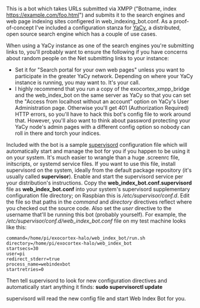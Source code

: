 This is a bot which takes URLs submitted via XMPP ("Botname, index https://example.com/foo.html") and submits it to the search engines and web page indexing sites configered in web_indexing_bot.conf.  As a proof-of-concept I've included a configuration stanza for [YaCy](http://yacy.de/), a distributed, open source search engine which has a couple of use cases.

When using a YaCy instance as one of the search engines you're submitting links to, you'll probably want to ensure the following if you have concerns about random people on the Net submitting links to your instance:

* Set it for "Search portal for your own web pages" unless you want to participate in the greater YaCy network.  Depending on where your YaCy instance is running, you may want to.  It's your call.
* I highly recommend that you run a copy of the exocortex_xmpp_bridge and the web_index_bot on the same server as YaCy so that you can set the "Access from localhost without an account" option on YaCy's User Administration page.  Otherwise you'll get 401 (Authorization Required) HTTP errors, so you'll have to hack this bot's config file to work around that.  However, you'll also want to think about password protecting your YaCy node's admin pages with a different config option so nobody can roll in there and torch your indices.

Included with the bot is a sample [supervisord](http://supervisord.org/) configuration file which will automatically start and manage the bot for you if you happen to be using it on your system.  It's much easier to wrangle than a huge .screenrc file, initscripts, or systemd service files.  If you want to use this file, install supervisord on the system, ideally from the default package repository (it's usually called **supervisor**).  Enable and start the supervisord service per your distribution's instructions.  Copy the **web_index_bot.conf.supervisord** file as **web_index_bot.conf** into your system's supervisord supplementary configuration file directory; on Raspbian this is */etc/supervisor/conf.d*.  Edit the file so that paths in the *command* and *directory* directives reflect where you checked out the source code.  Also set the *user* directive to the username that'll be running this bot (probably yourself).  For example, the */etc/supervisor/conf.d/web_index_bot.conf* file on my test machine looks like this:

```[program:webindexbot]
command=/home/pi/exocortex-halo/web_index_bot/run.sh
directory=/home/pi/exocortex-halo/web_index_bot
startsecs=30
user=pi
redirect_stderr=true
process_name=webindexbot
startretries=0
```

Then tell supervisord to look for new configuration directives and automatically start anything it finds: **sudo supervisorctl update**

supervisord will read the new config file and start Web Index Bot for you.
